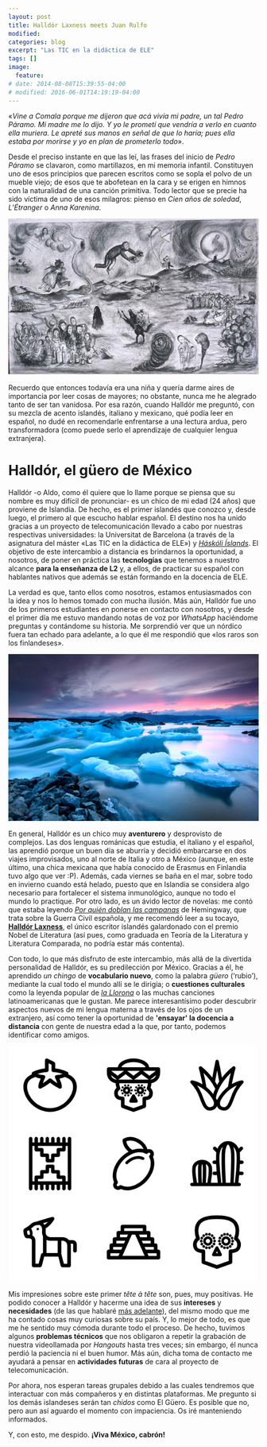 ```yaml
---
layout: post
title: Halldór Laxness meets Juan Rulfo
modified:
categories: blog
excerpt: "Las TIC en la didáctica de ELE"
tags: []
image:
  feature:
# date: 2014-08-08T15:39:55-04:00
# modified: 2016-06-01T14:19:19-04:00
---
```



  «_Vine a Comala porque me dijeron que acá vivía mi padre, un tal Pedro Páramo. Mi madre me lo dijo. Y yo le prometí que vendría a verlo en cuanto ella muriera. Le apreté sus manos en señal de que lo haría; pues ella estaba por morirse y yo en plan de prometerlo todo_».

Desde el preciso instante en que las leí, las frases del inicio de _Pedro Páramo_ se clavaron, como martillazos, en mi memoria infantil. Constituyen uno de esos principios que parecen escritos como se sopla el polvo de un mueble viejo; de esos que te abofetean en la cara y se erigen en himnos con la naturalidad de una canción primitiva. Todo lector que se precie ha sido víctima de uno de esos milagros: pienso en _Cien años de soledad_, _L’Étranger_ o _Anna Karenina_.

![Comala](/images/1*hGtjO_a-QVl47qegs647uA.jpeg)

Recuerdo que entonces todavía era una niña y quería darme aires de importancia por leer cosas de mayores; no obstante, nunca me he alegrado tanto de ser tan vanidosa. Por esa razón, cuando Halldór me preguntó, con su mezcla de acento islandés, italiano y mexicano, qué podía leer en español, no dudé en recomendarle enfrentarse a una lectura ardua, pero transformadora (como puede serlo el aprendizaje de cualquier lengua extranjera).

# Halldór, el güero de México

Halldór -o Aldo, como él quiere que lo llame porque se piensa que su nombre es muy difícil de pronunciar- es un chico de mi edad (24 años) que proviene de Islandia. De hecho, es el primer islandés que conozco y, desde luego, el primero al que escucho hablar español. El destino nos ha unido gracias a un proyecto de telecomunicación llevado a cabo por nuestras respectivas universidades: la Universitat de Barcelona (a través de la asignatura del máster «Las TIC en la didáctica de ELE») y [_Háskóli Íslands_](http://english.hi.is). El objetivo de este intercambio a distancia es brindarnos la oportunidad, a nosotros, de poner en práctica las **tecnologías** que tenemos a nuestro alcance **para la enseñanza de L2** y, a ellos, de practicar su español con hablantes nativos que además se están formando en la docencia de ELE.

La verdad es que, tanto ellos como nosotros, estamos entusiasmados con la idea y nos lo hemos tomado con mucha ilusión. Más aún, Halldór fue uno de los primeros estudiantes en ponerse en contacto con nosotros, y desde el primer día me estuvo mandando notas de voz por _WhatsApp_ haciéndome preguntas y contándome su historia. Me sorprendió ver que un nórdico fuera tan echado para adelante, a lo que él me respondió que «los raros son los finlandeses».

![Iceland](/images/jet-set-iceland-promote.jpg)

En general, Halldór es un chico muy **aventurero** y desprovisto de complejos. Las dos lenguas románicas que estudia, el italiano y el español, las aprendió porque un buen día se aburría y decidió embarcarse en dos viajes improvisados, uno al norte de Italia y otro a México (aunque, en este último, una chica mexicana que había conocido de Erasmus en Finlandia tuvo algo que ver :P). Además, cada viernes se baña en el mar, sobre todo en invierno cuando está helado, puesto que en Islandia se considera algo necesario para fortalecer el sistema inmunológico, aunque no todo el mundo lo practique. Por otro lado, es un ávido lector de novelas: me contó que estaba leyendo [_Por quién doblan las campanas_](https://es.wikipedia.org/wiki/Por_quién_doblan_las_campanas) de Hemingway, que trata sobre la Guerra Civil española, y me recomendó leer a su tocayo, [**Halldór Laxness**](https://es.wikipedia.org/wiki/Halldór_Laxness), el único escritor islandés galardonado con el premio Nobel de Literatura (así pues, como graduada en Teoría de la Literatura y Literatura Comparada, no podría estar más contenta).

Con todo, lo que más disfruto de este intercambio, más allá de la divertida personalidad de Halldór, es su predilección por México. Gracias a él, he aprendido _un chingo_ de **vocabulario nuevo**, como la palabra _güero_ (‘rubio’), mediante la cual todo el mundo allí se le dirigía; o **cuestiones culturales** como la leyenda popular de [_la Llorona_](https://es.wikipedia.org/wiki/Llorona) o las muchas canciones latinoamericanas que le gustan. Me parece interesantísimo poder descubrir aspectos nuevos de mi lengua materna a través de los ojos de un extranjero, así como tener la oportunidad de **'ensayar' la docencia a distancia** con gente de nuestra edad a la que, por tanto, podemos identificar como amigos.

![Mexico](/images/112085-mexican-elements-lineal.png)

Mis impresiones sobre este primer _tête à tête_ son, pues, muy positivas. He podido conocer a Halldór y hacerme una idea de sus **intereses** y **necesidades** (de las que hablaré [más adelante](https://immalopez.github.io/blog/e-learning-1/)), del mismo modo que me ha contado cosas muy curiosas sobre su país. Y, lo mejor de todo, es que me he sentido muy cómoda durante todo el proceso. De hecho, tuvimos algunos **problemas técnicos** que nos obligaron a repetir la grabación de nuestra videollamada por _Hangouts_ hasta tres veces; sin embargo, él nunca perdió la paciencia ni el buen humor. Más aún, dicha toma de contacto me ayudará a pensar en **actividades futuras** de cara al proyecto de telecomunicación.

Por ahora, nos esperan tareas grupales debido a las cuales tendremos que interactuar con más compañeros y en distintas plataformas. Me pregunto si los demás islandeses serán tan _chidos_ como El Güero. Es posible que no, pero aun así aguardo el momento con impaciencia. Os iré manteniendo informados.

Y, con esto, me despido. **¡Viva México, cabrón!**
